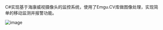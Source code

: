 C#实现基于海康威视摄像头的监控系统，使用了Emgu.CV库做图像处理，实现简单的移动监测并报警功能。

![image](https://github.com/jlygit/some_personal_project/blob/master/ui_show/monitor.png)
